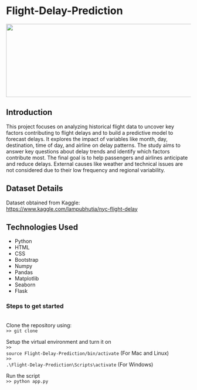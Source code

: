 # Flight-Delay-Prediction

<img src="static/background.jpg" width="1000" height="200">

## Introduction
This project focuses on analyzing historical flight data to uncover key factors contributing to flight delays and to build a predictive model to forecast delays. It explores the impact of variables like month, day, destination, time of day, and airline on delay patterns. The study aims to answer key questions about delay trends and identify which factors contribute most. The final goal is to help passengers and airlines anticipate and reduce delays. External causes like weather and technical issues are not considered due to their low frequency and regional variability.

## Dataset Details
Dataset obtained from Kaggle: <br>
https://www.kaggle.com/lampubhutia/nyc-flight-delay

## Technologies Used
* Python
* HTML
* CSS
* Bootstrap
* Numpy
* Pandas
* Matplotlib
* Seaborn
* Flask

<h3>Steps to get started</h3><br>
Clone the repository using: <br>
<code>>> git clone</code> <br>

Setup the virtual environment and turn it on <br>
<code>>> source Flight-Delay-Prediction/bin/activate</code> (For Mac and Linux)<br>
<code>>> .\Flight-Delay-Prediction\Scripts\activate</code> (For Windows) <br>

Run the script<br>
<code>>> python app.py</code>

